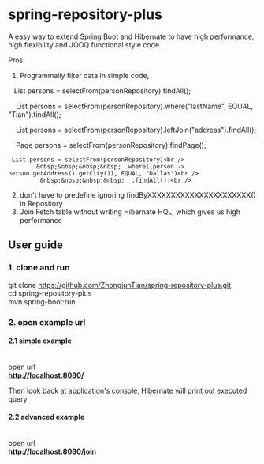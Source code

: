 
# spring-repository-plus

A easy way to extend Spring Boot and Hibernate to have high performance, high flexibility and JOOQ functional style code

Pros:

1. Programmally filter data in simple code,<br />

    List persons = selectFrom(personRepository).findAll();<br />
     
     List persons = selectFrom(personRepository).where("lastName", EQUAL, "Tian").findAll();<br />
     
     List persons = selectFrom(personRepository).leftJoin("address").findAll();<br />
     
     Page persons = selectFrom(personRepository).findPage();<br />
    
     List persons = selectFrom(personRepository)<br />
            &nbsp;&nbsp;&nbsp;&nbsp; .where((person -> person.getAddress().getCity()), EQUAL, "Dallas")<br />
             &nbsp;&nbsp;&nbsp;&nbsp;  .findAll();<br />
2. don't have to predefine ignoring findByXXXXXXXXXXXXXXXXXXXXXX() in Repository <br />
3. Join Fetch table without writing Hibernate HQL, which gives us high performance<br />

<h2>User guide</h2>
<h3>1. clone and run</h3>

git clone https://github.com/ZhongjunTian/spring-repository-plus.git <br />
cd spring-repository-plus<br />
mvn spring-boot:run

<h3>2. open example url</h3>

<h4>2.1 simple example</h4><br />
open url <br />
<a href="http://localhost:8080/"><b>http://localhost:8080/</b></a><br />

Then look back at application's console, Hibernate will print out executed query

<h4>2.2 advanced example</h4><br />
open url <br />
<a href="http://localhost:8080/join"><b>http://localhost:8080/join</b></a><br />

